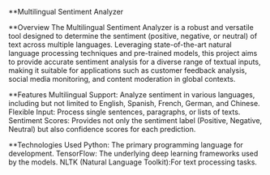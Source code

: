 **Multilingual Sentiment Analyzer

**Overview
The Multilingual Sentiment Analyzer is a robust and versatile tool designed to determine the sentiment (positive, negative, or neutral) of text across multiple languages. Leveraging state-of-the-art natural language processing techniques and pre-trained models, this project aims to provide accurate sentiment analysis for a diverse range of textual inputs, making it suitable for applications such as customer feedback analysis, social media monitoring, and content moderation in global contexts.

**Features
Multilingual Support: Analyze sentiment in various languages, including but not limited to English, Spanish, French, German, and Chinese.
Flexible Input: Process single sentences, paragraphs, or lists of texts.
Sentiment Scores: Provides not only the sentiment label (Positive, Negative, Neutral) but also confidence scores for each prediction.

**Technologies Used
Python: The primary programming language for development.
TensorFlow: The underlying deep learning frameworks used by the models.
NLTK (Natural Language Toolkit):For text processing tasks.
